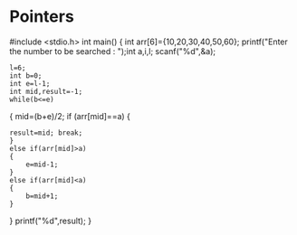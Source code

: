 # Pointers
#include <stdio.h>
int main()
{
	int arr[6]={10,20,30,40,50,60};
	printf("Enter the number to be searched	: ");int a,i,l;
	scanf("%d",&a);
	
	l=6;
	int b=0;
	int e=l-1;
	int mid,result=-1;
	while(b<=e)
{
	mid=(b+e)/2;
	if (arr[mid]==a)
	{

	result=mid;	break;
	}	
	else if(arr[mid]>a)
	{
		e=mid-1;
	}
	else if(arr[mid]<a)
	{
		b=mid+1;
	}
}
printf("%d",result);
}
